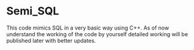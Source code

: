 # Semi_SQL
This code mimics SQL in a very basic way using C++.
As of now understand the working of the code by yourself
detailed working will be published later with better updates.
